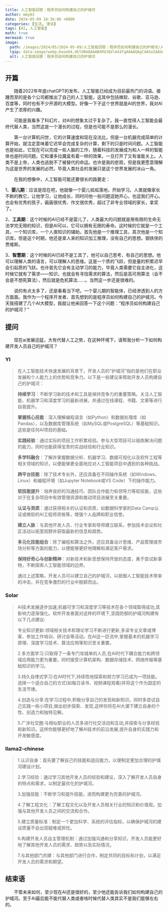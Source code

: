 ```yaml
---
title: 人工智能回答：程序员如何构建自己的护城河
author: mmy83
date: 2024-05-09 18:36:00 +0800
categories: [生活, 漫谈]
tags: [AI, 人工智能]
math: true
mermaid: true
image:
  path: /images/2024/05/2024-05-09/人工智能回答：程序员如何构建自己的护城河/人工智能回答：程序员如何构建自己的护城河-00.png
  lqip: data:image/webp;base64,UklGRmQAAABXRUJQVlA4IFgAAAAQAgCdASoIAAUAAUAmJbACdLoAAxn+oQcAAP72/9iX4ICm9eJA41PyVaGhOv5NkqgJsWT3mbzi34eeBe5nxumAgr/yb94n/t8xaX1UvZjE7mjQr+Df2sAA
  alt: 人工智能回答：程序员如何构建自己的护城河
---
```


## 开篇

&emsp;&emsp;随着2022年年底chatGPT的发布，人工智能已经成为目前最热门的词语。接踵而至的是各个公司都推出了自己的人工智能，这其中包括微软、谷歌、亚马逊、百度等，同时也有不少开源的大模型。好像一下子这个世界就是AI的世界，我对AI产生了浓厚的兴趣。

&emsp;&emsp;可能是我看多了科幻片，对AI的想象太过于复杂了。我一直觉得人工智能会最终代替人类，当然这是一个漫长的过程，但是也可能不是那么的漫长。

&emsp;&emsp;第一台计算机问世，它的计算速度和现在没法比，但是一台机器完成简单的计算开始，就注定意味着它迟早会完成复杂的计算，剩下的只是时间问题。人工智能也是如此，它现在可以完成一些人脑的工作，随着科技的发展成为和人一样的智能体也是时间问题。它和潘多拉魔盒有着一样的效果，一旦打开了又有谁能关上。人类不是上帝，人类也逃脱不了被替代的命运。也许是我的悲观，但是我更愿意理解为这是世界的发展的必然，毕竟人类社会的发展只是这个世界发展的冰山一角。

&emsp;&emsp;在我的想像中，人工智能可能还要很长的路要走：

1、__婴儿期__：应该是现在吧，他就像一个婴儿呱呱落地，开始学习。人类就像家长不断的教它，让他学习，让他成长，同时问他一些问题逗她开心，也逗我们开心。也会有优秀的孩子，画画很优秀、作文很优秀，超过了非专业领域的家长，拿奖了。

2、__工具期__：这个时候的AI已经不是婴儿了，人类最大的问题就是用有限的生命无法学完无限的知识，但是AI可以，它可以拥有无限的寿命。这时候的它就是一个工具，一个知识库，一个人类知识的辅助。首先他是一个推理工具，其次他是一个知识库，但是这个时期，他还是拿人来的知识加工推理，没有自己的思想。钢铁侠的贾维斯。

3、__智慧期__：这个时候的AI已经不是工具了，他可以自己思考，有自己的思想。他可以理解人类的语言，可以理解人的思维。这是一个质的飞跃，但是量的积累迟早会引起质的飞跃。也许首先它会有主动学习的能力，毕竟人类需要它自主进化，这时候它就有了需求——知识，也就会有寻找需求的算法，然后是高可用算法（会不会是不想死算法），然后就是危机算法......。当然这一步还是很难的。

&emsp;&emsp;说的有点太多了，还是看看当下吧，一个婴儿期的智能体，已经渗透到人的方方面面。我作为一个程序开发者，首先想到的是程序员如何构建自己的护城河。今天我搭建了几个AI大模型，我就让他来回答一下这个问题：“程序员如何构建自己的护城河？”

## 提问

&emsp;&emsp;现在ai发展迅猛，大有代替人工之势，在这种环境下，请帮我分析一下如何构建开发人员自己的护城河？

### YI

> 在人工智能技术快速发展的背景下，开发人员的“护城河”指的是他们在职业发展和个人能力上的优势和竞争力。以下是一些建议来帮助开发人员构建自己的护城河：
>
> __持续学习__：不断学习新的技术和工具是保持竞争力的重要策略。关注人工智能、机器学习和深度学习的最新进展，并通过在线课程、书籍、文章等进行自我提升。
>
> __掌握核心技能__：深入理解编程语言（如Python）和数据处理库（如Pandas），以及数据库管理系统（如MySQL或PostgreSQL）等基础知识，这些是任何AI项目的基础。
>
> __实践经验__：通过实际的项目工作积累经验。参与大型项目可以锻炼解决问题的能力，同时也能获得宝贵的实战经验和行业知识。
>
> __多学科融合__：了解并掌握数据分析、机器学习、数据可视化以及软件工程等相关领域的知识，以便能够更全面地应对人工智能项目中遇到的各种挑战。
>
> __跨平台技能__：除了技术专长外，还应具备在不同操作系统（如Windows、Linux）和编程环境（如Jupyter Notebook或VS Code）下的操作能力。
>
> __软技能提升__：培养良好的沟通技巧、团队合作能力和领导力等软技能，这些对于在复杂项目中有效管理资源和推动项目进展至关重要。
>
> __认证与资质__：通过获得相关的认证和资质，如数据科学家的Data Camp认证或微软的AI工程师资格等，增强个人品牌和职业信誉。
>
> __建立人脉__：与其他开发人员、行业专家和导师建立联系，参加技术会议和社区活动以拓宽视野并获取最新的信息和趋势。
>
> __多元化技能组合__：除了编程和算法之外，还应具备设计思维、产品管理或市场分析等方面的能力，以便能够更好地理解和满足客户需求。
>
> __保持好奇心与创新精神__：对新技术和新思想保持开放的态度，勇于尝试新事物，不断探索人工智能领域的边界。
>
> 通过上述策略，开发人员可以建立自己的护城河，以抵御人工智能技术带来的冲击，并在竞争激烈的行业中脱颖而出。

### Solar

> AI技术发展逐步加速,机器可学习和深度学习等技术在各个领域取得成功,其影响力逐渐强化。软件开发者面对这样的环境下,坚固防御的护城河构建有以下几点建议:
>
> 专业知识更新:领域相关技术和理论学习不断进行更新,多读专业文章或博客、参加工作培训、研讨会等活动。在AI这一巨流中,掌握基本的机器学习原理、深度学习技术、算法应用等知识至关重要。
>
> 2.多方面学习:只取得了一条专门攻城单的人员,在AI时代下耦合能力和跨领域应用能力更为重要。同时接受计算机架构、数据存储技术、网络传输等基础知识的学习。
>
> 3.持久自律式学习:在AI时代下,持续性地探索和努力学习已成为一项技能。选择一个适合自己的方式(如每日读书、视频课程观看)并将这个作为固定的生活节律。
>
> 4.创造与分享:在学习过程中,积极分享自己的发现和新知识。同时多尝试自己实践一些小项目,做出初步探索、发现,这样你将在AI大潮下建立自身的个性、创造力和独特见解。
>
> 5.广涉社交圈:与相似职业的人员多进行社交活动和互动,并探索与分享经验和新知识。这样你能够更好地了解AI技术的前沿发展,提升自身的实践力和开发敏感度。

### llama2-chinese

> 1.认识自身：首先要了解自己的技能和适应能力，以便制定更加合理的护城河建设计划。
>
> 2.学习经验：通过学习其他开发人员的经验和建议，深入了解开发人员自身的特点和需求，以制定最优化的护城河。
>
> 3.加强技能：不断学习和提升技能，进而构建更为完善的护城河。
>
> 4.了解工程文化：了解工程文化以及开发人员相关行业的知识和价值观，加强与其他开发人员之间的交流和合作。
>
> 5.建立质量标准：制定一个更加科学、系统的评估指标，以确保护城河的建设质量不会出现疑难或担忧。
>
> 6.构建开发人员自主管理机制：通过加强沟通和分享知识，开发人员能更好地了解其他开发人员的需求、趋势以及实际情况。
>
> 7.与其他部门共建：与其他部门进行合作，制定共同的目标和计划，以满足开发人员的需求和期望。

## 结束语

&emsp;&emsp;不管未来如何，至少现在AI还是很好的，至少他还能告诉我们如何构建自己的护城河。至于AI最后能不能代替人类或者啥时候代替人类其实不是我们能够左右的。
